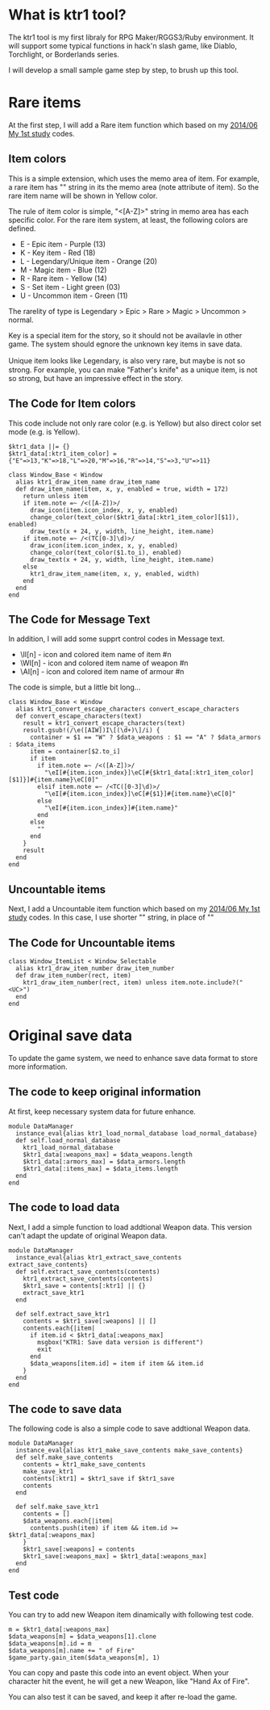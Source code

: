 # What is ktr1 tool?

The ktr1 tool is my first libraly for RPG Maker/RGGS3/Ruby environment. It will support some typical functions in hack'n slash game, like Diablo, Torchlight, or Borderlands series.

I will develop a small sample game step by step, to brush up this tool.

# Rare items

At the first step, I will add a Rare item function which based on my [2014/06 My 1st study](201406-1st-study.md "2014/06 My 1st study") codes.

## Item colors

This is a simple extension, which uses the memo area of item. For example, a rare item has "<R>" string in its the memo area (note attribute of item). So the rare item name will be shown in Yellow color.

The rule of item color is simple, "<[A-Z]>" string in memo area has each specific color. For the rare item system, at least, the following colors are defined.

* E - Epic item - Purple (13)
* K - Key item - Red (18)
* L - Legendary/Unique item - Orange (20)
* M - Magic item - Blue (12)
* R - Rare item - Yellow (14)
* S - Set item - Light green (03)
* U - Uncommon item - Green (11)

The rarelity of type is Legendary > Epic > Rare > Magic > Uncommon > normal.

Key is a special item for the story, so it should not be availavle in other game. The system should egnore the unknown key items in save data.

Unique item looks like Legendary, is also very rare, but maybe is not so　strong. For example, you can make "Father's knife" as a unique item, is not so strong, but have an impressive effect in the story.

## The Code for Item colors

This code include not only rare color (e.g. <R> is Yellow) but also direct color set mode (e.g. <TC17> is Yellow).

    $ktr1_data ||= {}
    $ktr1_data[:ktr1_item_color] = {"E"=>13,"K"=>18,"L"=>20,"M"=>16,"R"=>14,"S"=>3,"U"=>11}

    class Window_Base < Window
      alias ktr1_draw_item_name draw_item_name
      def draw_item_name(item, x, y, enabled = true, width = 172)
        return unless item
        if item.note =~ /<([A-Z])>/
          draw_icon(item.icon_index, x, y, enabled)
          change_color(text_color($ktr1_data[:ktr1_item_color][$1]), enabled)
          draw_text(x + 24, y, width, line_height, item.name)
        if item.note =~ /<(TC[0-3]\d)>/
          draw_icon(item.icon_index, x, y, enabled)
          change_color(text_color($1.to_i), enabled)
          draw_text(x + 24, y, width, line_height, item.name)
        else
          ktr1_draw_item_name(item, x, y, enabled, width)
        end
      end
    end

## The Code for Message Text

In addition, I will add some supprt control codes in Message text.

* \II[n] - icon and colored item name of item #n
* \WI[n] - icon and colored item name of weapon #n
* \AI[n] - icon and colored item name of armour #n

The code is simple, but a little bit long...

    class Window_Base < Window
      alias ktr1_convert_escape_characters convert_escape_characters
      def convert_escape_characters(text)
        result = ktr1_convert_escape_characters(text)
        result.gsub!(/\e([AIW])I\[(\d+)\]/i) {
          container = $1 == "W" ? $data_weapons : $1 == "A" ? $data_armors : $data_items
          item = container[$2.to_i]
          if item
            if item.note =~ /<([A-Z])>/
              "\eI[#{item.icon_index}]\eC[#{$ktr1_data[:ktr1_item_color][$1]}]#{item.name}\eC[0]"
            elsif item.note =~ /<TC([0-3]\d)>/
              "\eI[#{item.icon_index}]\eC[#{$1}]#{item.name}\eC[0]"
            else
              "\eI[#{item.icon_index}]#{item.name}"
            end
          else
            ""
          end
        }
        result
      end
    end

## Uncountable items

Next, I add a Uncountable item function which based on my [2014/06 My 1st study](201406-1st-study.md "2014/06 My 1st study") codes. In this case, I use shorter "<UC>" string, in place of "<UNCOUNTABLE>"

## The Code for Uncountable items

    class Window_ItemList < Window_Selectable
      alias ktr1_draw_item_number draw_item_number
      def draw_item_number(rect, item)
        ktr1_draw_item_number(rect, item) unless item.note.include?("<UC>")
      end
    end

# Original save data

To update the game system, we need to enhance save data format to store more information.

## The code to keep original information

At first, keep necessary system data for future enhance.

    module DataManager
      instance_eval{alias ktr1_load_normal_database load_normal_database}
      def self.load_normal_database
        ktr1_load_normal_database
        $ktr1_data[:weapons_max] = $data_weapons.length
        $ktr1_data[:armors_max] = $data_armors.length
        $ktr1_data[:items_max] = $data_items.length
      end
    end

## The code to load data

Next, I add a simple function to load addtional Weapon data. This version can't adapt the update of original Weapon data.

    module DataManager
      instance_eval{alias ktr1_extract_save_contents extract_save_contents}
      def self.extract_save_contents(contents)
        ktr1_extract_save_contents(contents)
        $ktr1_save = contents[:ktr1] || {}
        extract_save_ktr1
      end

      def self.extract_save_ktr1
        contents = $ktr1_save[:weapons] || []
        contents.each{|item|
          if item.id < $ktr1_data[:weapons_max]
            msgbox("KTR1: Save data version is different")
            exit
          end
          $data_weapons[item.id] = item if item && item.id
        }
      end
    end

## The code to save data

The following code is also a simple code to save addtional Weapon data.

    module DataManager
      instance_eval{alias ktr1_make_save_contents make_save_contents}
      def self.make_save_contents
        contents = ktr1_make_save_contents
        make_save_ktr1
        contents[:ktr1] = $ktr1_save if $ktr1_save
        contents
      end

      def self.make_save_ktr1
        contents = []
        $data_weapons.each{|item|
          contents.push(item) if item && item.id >= $ktr1_data[:weapons_max]
        }
        $ktr1_save[:weapons] = contents
        $ktr1_save[:weapons_max] = $ktr1_data[:weapons_max]
      end
    end

## Test code

You can try to add new Weapon item dinamically with following test code.

    m = $ktr1_data[:weapons_max]
    $data_weapons[m] = $data_weapons[1].clone
    $data_weapons[m].id = m
    $data_weapons[m].name += " of Fire"
    $game_party.gain_item($data_weapons[m], 1)

 You can copy and paste this code into an event object. When your character hit the event, he will get a new Weapon, like "Hand Ax of Fire".

 You can also test it can be saved, and keep it after re-load the game.
